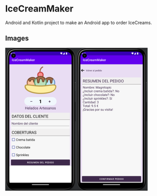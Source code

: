 # IceCreamMaker

Android and Kotlin project to make an Android app to order IceCreams.

## Images

<div style="display: flex; flex-direction: row">
	<img src="AppFirstActivity.png" height="auto" width="45%" />
	<img src="AppSecondActivity.png" height="auto" width="45%" />
</div>

